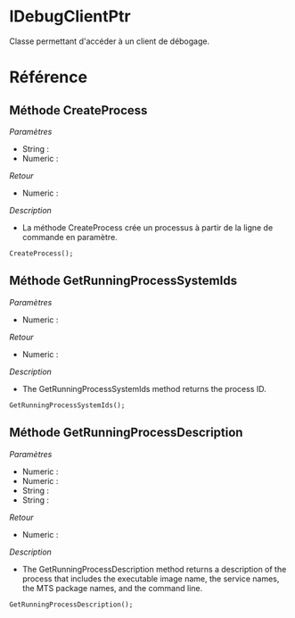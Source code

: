 # IDebugClientPtr
 Classe permettant d'accéder à un client de débogage. 

# Référence
## Méthode CreateProcess
*Paramètres*
* String : 
* Numeric : 

*Retour*
* Numeric : 

*Description*
*  La méthode CreateProcess crée un processus à partir de la ligne de commande en paramètre.
```
CreateProcess();
```

## Méthode GetRunningProcessSystemIds
*Paramètres*
* Numeric : 

*Retour*
* Numeric : 

*Description*
*  The GetRunningProcessSystemIds method returns the process ID.
```
GetRunningProcessSystemIds();
```

## Méthode GetRunningProcessDescription
*Paramètres*
* Numeric : 
* Numeric : 
* String : 
* String : 

*Retour*
* Numeric : 

*Description*
*  The GetRunningProcessDescription method returns a description of the process that includes the executable image name, the service names, the MTS package names, and the command line.
```
GetRunningProcessDescription();
```
